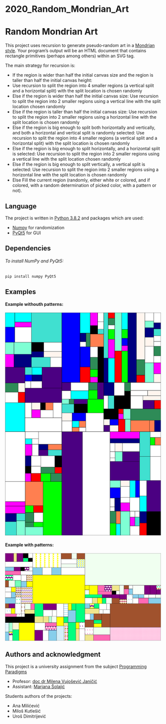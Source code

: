 # 2020_Random_Mondrian_Art
# Random Mondrian Art

This project uses recursion to generate pseudo‐random art in a [Mondrian style](https://en.wikipedia.org/wiki/Piet_Mondrian).  Your program’s output will be an HTML document that contains rectangle primitives (perhaps among others) within an SVG tag. 

The main strategy for recursion is:
* If the region is wider than half the initial canvas size and the region is taller than half the initial canvas 
height: 
 * Use recursion to split the region into 4 smaller regions (a vertical split and a horizontal split) with 
the split location is chosen randomly 
* Else if the region is wider than half the initial canvas size: 
Use recursion to split the region into 2 smaller regions using a vertical line with the split location chosen randomly 
* Else if the region is taller than half the initial canvas size:
Use recursion to split the region into 2 smaller regions using a horizontal line with the split 
location is chosen randomly 
* Else if the region is big enough to split both horizontally and vertically, and both a horizontal and vertical 
split is randomly selected: 
Use recursion to split the region into 4 smaller regions (a vertical split and a horizontal split) with the split location is chosen randomly 
* Else if the region is big enough to split horizontally, and a horizontal split is selected: 
Use recursion to split the region into 2 smaller regions using a vertical line with the split location chosen randomly 
* Else if the region is big enough to split vertically, a vertical split is selected: 
Use recursion to split the region into 2 smaller regions using a horizontal line with the split location is chosen randomly 
* Else Fill the current region (randomly, either white or colored, and if colored, with a random 
determination of picked color, with a pattern or not). 

## Language

The project is written in [Python 3.8.2](https://www.python.org/) and packages which are used:
* [Numpy](https://numpy.org/) for randomization
* [PyQt5](https://www.riverbankcomputing.com/static/Docs/PyQt5/) for GUI

## Dependencies

###### To install NumPy and PyQt5:

```bash
pip install numpy PyQt5
```

## Examples

#### Example withouth patterns:
![example_1][ex1]
#### Example with patterns:
![example_2][ex2]


[ex1]: https://raw.githubusercontent.com/matf-pp/2020_Random_Mondrian_Art/65e3799881a65aab6b9fbf420ce5465f0af07295/example_1.svg
[ex2]: https://raw.githubusercontent.com/matf-pp/2020_Random_Mondrian_Art/65e3799881a65aab6b9fbf420ce5465f0af07295/example_2.svg

## Authors and acknowledgment
This project is a university assignment from the subject [Programming Paradigms](http://www.programskijezici.matf.bg.ac.rs/ProgramskeParadigmeR.html)
* Profesor: [doc dr Milena Vujošević Janičić](http://poincare.matf.bg.ac.rs/~milena/)
* Assistant: [Marjana Šolajić](http://poincare.matf.bg.ac.rs/~marjana/)

Students authors of the projects:
* Ana Milićević
* Miloš Kutlešić
* Uroš Dimitrijević
